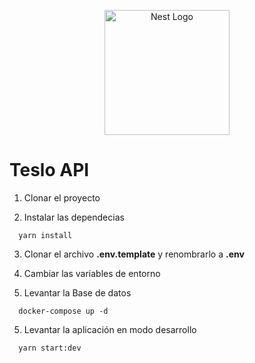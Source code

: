 <p align="center">
  <a href="http://nestjs.com/" target="blank"><img src="https://nestjs.com/img/logo-small.svg" width="200" alt="Nest Logo" /></a>
</p>

# Teslo API

1. Clonar el proyecto

2. Instalar las dependecias
```
  yarn install
```
3. Clonar el archivo __.env.template__ y renombrarlo a __.env__

4. Cambiar las variables de entorno

5. Levantar la Base de datos
```
  docker-compose up -d
```

5. Levantar la aplicación en modo desarrollo
```
  yarn start:dev
```